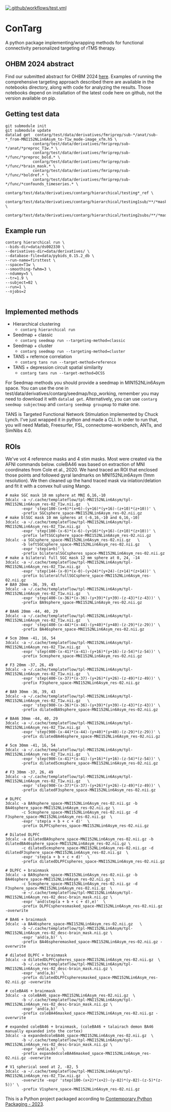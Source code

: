 [![.github/workflows/test.yml](https://github.com/nih-fmrif/contarg/actions/workflows/test.yml/badge.svg?branch=main)](https://github.com/nih-fmrif/contarg/actions/workflows/test.yml)

# ConTarg

A python package implementing/wrapping methods for functional connectivity personalized targeting of rTMS therapy.

## OHBM 2024 abstract
Find our submitted abstract for OHBM 2024 [here](https://docs.google.com/document/d/1eqzuqUSnhQjKbrALGUc8Ikuy8HfuqrwwD8nI_nxANHo/edit).
Examples of running the comprehensive targeting approach described there are available in the notebooks directory,
along with code for analyzing the results. Those notebooks depend on installation of the latest code here on github, not
the version available on pip.

## Getting test data
```commandline
git submodule init
git submodule update
datalad get  contarg/test/data/derivatives/fmriprep/sub-*/anat/sub-*_from-MNI152NLin6Asym_to-T1w_mode-image_xfm.h5 \ 
            contarg/test/data/derivatives/fmriprep/sub-*/anat/*preproc_T1w.* \
            contarg/test/data/derivatives/fmriprep/sub-*/func/*preproc_bold.* \
            contarg/test/data/derivatives/fmriprep/sub-*/func/*brain_mask.* \
            contarg/test/data/derivatives/fmriprep/sub-*/func/*boldref.* \
            contarg/test/data/derivatives/fmriprep/sub-*/func/*confounds_timeseries.* \
            contarg/test/data/derivatives/contarg/hierarchical/testing*_ref \
            contarg/test/data/derivatives/contarg/hierarchical/testing1sub/**/*mask.nii.gz \
            contarg/test/data/derivatives/contarg/hierarchical/testing2subs/**/*mask.nii.gz 
```


## Example run
```commandline
contarg hierarchical run \
--bids-dir=data/ds002330 \
--derivatives-dir=data/derivatives/ \
--database-file=data/pybids_0.15.2_db \
--run-name=firsttest \
--space=T1w \
--smoothing-fwhm=3 \
--ndummy=5 \
--tr=1.9 \
--subject=02 \
--run=1 \
--njobs=2


```

## Implemented methods
* Hierarchical clustering
    *   `contarg hierarchical run`
* Seedmap + classic
    *   `contarg seedmap run --targeting-method=classic`
* Seedmap + cluster
    *   `contarg seedmap run --targeting-method=cluster`
* TANS + refernce correlation
    *   `contarg tans run --target-method=reference`
* TANS + depression circuit spatial similarity 
    *   `contarg tans run --target-method=DCSS`

For Seedmap methods you should provide a seedmap in MIN152NLin6Asym space.
You can use the one in test/data/derivatives/contarg/seedmap/hcp_working, 
remember you may need to download it with `datalad get`. 
Alternatively, you can use `contarg seedmap subjectmap` and `contarg seedmap groupmap` to make one.

TANS is Targeted Functional Network Stimulation implemented by Chuck Lynch. I've just wrapped it in python and made a 
CLI. In order to run that, you will need Matlab, Freesurfer, FSL, connectome-workbench, ANTs, and SimNibs 4.0.

## ROIs
We've vot 4 reference masks and 4 stim masks. Most were created via the AFNI commands below. coleBA46 was based on extraction of MNI 
coordinates from Cole et al., 2020. We hand traced an ROI that enclosed those points and followed gyral landmarks on 
MNI152NLin6Asym (1mm resolution). We then cleaned up the hand traced mask via inlation/delation and fit it with a convex
hull using Mango. 
```commandline
# make SGC mask 10 mm sphere at MNI 6,16,-10
3dcalc -a ~/.cache/templateflow/tpl-MNI152NLin6Asym/tpl-MNI152NLin6Asym_res-02_T1w.nii.gz   \
       -expr 'step(100-(x+6)*(x+6)-(y+16)*(y+16)-(z+10)*(z+10))' \
       -prefix SGCsphere_space-MNI152NLin6Asym_res-02.nii.gz
# make blSGC mask 10 mm spheres at (-6,16,-10 and 6,16,-10)
3dcalc -a ~/.cache/templateflow/tpl-MNI152NLin6Asym/tpl-MNI152NLin6Asym_res-02_T1w.nii.gz   \
       -expr 'step(100-(x-6)*(x-6)-(y+16)*(y+16)-(z+10)*(z+10))' \
       -prefix leftSGCsphere_space-MNI152NLin6Asym_res-02.nii.gz
3dcalc -a SGCsphere_space-MNI152NLin6Asym_res-02.nii.gz   \
       -b leftSGCsphere_space-MNI152NLin6Asym_res-02.nii.gz    \
       -expr 'step(a+b)' \
       -prefix bilateralSGCspheres_space-MNI152NLin6Asym_res-02.nii.gz
# make a bilateral full SGC mask 12 mm sphere at 0, 24, -14
3dcalc -a ~/.cache/templateflow/tpl-MNI152NLin6Asym/tpl-MNI152NLin6Asym_res-02_T1w.nii.gz   \
       -expr 'step(144-(x-0)*(x-0)-(y+24)*(y+24)-(z+14)*(z+14))' \
       -prefix bilateralfullSGCsphere_space-MNI152NLin6Asym_res-02.nii.gz
# BA9 20mm -36, 39, 43
3dcalc -a ~/.cache/templateflow/tpl-MNI152NLin6Asym/tpl-MNI152NLin6Asym_res-02_T1w.nii.gz   \
       -expr 'step(400-(x-36)*(x-36)-(y+39)*(y+39)-(z-43)*(z-43))' \
       -prefix BA9sphere_space-MNI152NLin6Asym_res-02.nii.gz

# BA46 20mm -44, 40, 29
3dcalc -a ~/.cache/templateflow/tpl-MNI152NLin6Asym/tpl-MNI152NLin6Asym_res-02_T1w.nii.gz   \
       -expr 'step(400-(x-44)*(x-44)-(y+40)*(y+40)-(z-29)*(z-29))' \
       -prefix BA46sphere_space-MNI152NLin6Asym_res-02.nii.gz

# 5cm 20mm -41, 16, 54
3dcalc -a ~/.cache/templateflow/tpl-MNI152NLin6Asym/tpl-MNI152NLin6Asym_res-02_T1w.nii.gz   \
       -expr 'step(400-(x-41)*(x-41)-(y+16)*(y+16)-(z-54)*(z-54))' \
       -prefix 5cmsphere_space-MNI152NLin6Asym_res-02.nii.gz

# F3 20mm -37, 26, 49
3dcalc -a ~/.cache/templateflow/tpl-MNI152NLin6Asym/tpl-MNI152NLin6Asym_res-02_T1w.nii.gz   \
       -expr 'step(400-(x-37)*(x-37)-(y+26)*(y+26)-(z-49)*(z-49))' \
       -prefix F3sphere_space-MNI152NLin6Asym_res-02.nii.gz
       
# BA9 30mm -36, 39, 43
3dcalc -a ~/.cache/templateflow/tpl-MNI152NLin6Asym/tpl-MNI152NLin6Asym_res-02_T1w.nii.gz   \
       -expr 'step(900-(x-36)*(x-36)-(y+39)*(y+39)-(z-43)*(z-43))' \
       -prefix dilatedBA9sphere_space-MNI152NLin6Asym_res-02.nii.gz

# BA46 30mm -44, 40, 29
3dcalc -a ~/.cache/templateflow/tpl-MNI152NLin6Asym/tpl-MNI152NLin6Asym_res-02_T1w.nii.gz   \
       -expr 'step(900-(x-44)*(x-44)-(y+40)*(y+40)-(z-29)*(z-29))' \
       -prefix dilatedBA46sphere_space-MNI152NLin6Asym_res-02.nii.gz

# 5cm 30mm -41, 16, 54
3dcalc -a ~/.cache/templateflow/tpl-MNI152NLin6Asym/tpl-MNI152NLin6Asym_res-02_T1w.nii.gz   \
       -expr 'step(900-(x-41)*(x-41)-(y+16)*(y+16)-(z-54)*(z-54))' \
       -prefix dilated5cmsphere_space-MNI152NLin6Asym_res-02.nii.gz

# F3 30mm -37, 26, 49
3dcalc -a ~/.cache/templateflow/tpl-MNI152NLin6Asym/tpl-MNI152NLin6Asym_res-02_T1w.nii.gz   \
       -expr 'step(900-(x-37)*(x-37)-(y+26)*(y+26)-(z-49)*(z-49))' \
       -prefix dilatedF3sphere_space-MNI152NLin6Asym_res-02.nii.gz

# DLPFC
3dcalc -a BA9sphere_space-MNI152NLin6Asym_res-02.nii.gz -b BA46sphere_space-MNI152NLin6Asym_res-02.nii.gz \
       -c 5cmsphere_space-MNI152NLin6Asym_res-02.nii.gz -d F3sphere_space-MNI152NLin6Asym_res-02.nii.gz  \
       -expr 'step(a + b + c + d)'  \
       -prefix DLPFCspheres_space-MNI152NLin6Asym_res-02.nii.gz
       
# Dilated DLPFC
3dcalc -a dilatedBA9sphere_space-MNI152NLin6Asym_res-02.nii.gz -b dilatedBA46sphere_space-MNI152NLin6Asym_res-02.nii.gz \
       -c dilated5cmsphere_space-MNI152NLin6Asym_res-02.nii.gz -d dilatedF3sphere_space-MNI152NLin6Asym_res-02.nii.gz  \
       -expr 'step(a + b + c + d)'  \
       -prefix dilatedDLPFCspheres_space-MNI152NLin6Asym_res-02.nii.gz

# DLPFC + brainmask
3dcalc -a BA9sphere_space-MNI152NLin6Asym_res-02.nii.gz -b BA46sphere_space-MNI152NLin6Asym_res-02.nii.gz \
       -c 5cmsphere_space-MNI152NLin6Asym_res-02.nii.gz -d F3sphere_space-MNI152NLin6Asym_res-02.nii.gz  \
       -e ~/.cache/templateflow/tpl-MNI152NLin6Asym/tpl-MNI152NLin6Asym_res-02_desc-brain_mask.nii.gz \
       -expr 'and(step(a + b + c + d),e)'  \
       -prefix DLPFCspheresmasked_space-MNI152NLin6Asym_res-02.nii.gz -overwrite
       
# BA46 + brainmask
3dcalc -a BA46sphere_space-MNI152NLin6Asym_res-02.nii.gz   \
       -b ~/.cache/templateflow/tpl-MNI152NLin6Asym/tpl-MNI152NLin6Asym_res-02_desc-brain_mask.nii.gz \
       -expr 'and(a,b)' \
       -prefix BA46spheremasked_space-MNI152NLin6Asym_res-02.nii.gz -overwrite
       
# dilated DLPFC + brainmask
3dcalc -a dilatedDLPFCspheres_space-MNI152NLin6Asym_res-02.nii.gz  \
       -b ~/.cache/templateflow/tpl-MNI152NLin6Asym/tpl-MNI152NLin6Asym_res-02_desc-brain_mask.nii.gz \
       -expr 'and(a,b)'  \
       -prefix dilatedDLPFCspheresmasked_space-MNI152NLin6Asym_res-02.nii.gz -overwrite

# coleBA46 + brainmask
3dcalc -a coleBA46_space-MNI152NLin6Asym_res-02.nii.gz  \
       -b ~/.cache/templateflow/tpl-MNI152NLin6Asym/tpl-MNI152NLin6Asym_res-02_desc-brain_mask.nii.gz \
       -expr 'and(a,b)'  \
       -prefix coleBA46masked_space-MNI152NLin6Asym_res-02.nii.gz -overwrite
       
# expanded coleBA46 + brainmask, (coleBA46 + talairach demon BA46 manually epxanded into the cortex)
3dcalc -a expandedcoleBA46_space-MNI152NLin6Asym_res-02.nii.gz  \
       -b ~/.cache/templateflow/tpl-MNI152NLin6Asym/tpl-MNI152NLin6Asym_res-02_desc-brain_mask.nii.gz \
       -expr 'and(a,b)'  \
       -prefix expandedcoleBA46masked_space-MNI152NLin6Asym_res-02.nii.gz -overwrite
       
# V1 spherical seed at 2, -82, 5
3dcalc -a ~/.cache/templateflow/tpl-MNI152NLin6Asym/tpl-MNI152NLin6Asym_res-02_T1w.nii.gz   \
       -overwrite -expr 'step(100-(x+2)*(x+2)-(y-82)*(y-82)-(z-5)*(z-5))' \
       -prefix V1sphere_space-MNI152NLin6Asym_res-02.nii.gz
```


This is a Python project packaged according to [Contemporary Python Packaging - 2023][].

[Contemporary Python Packaging - 2023]: https://effigies.gitlab.io/posts/python-packaging-2023/

